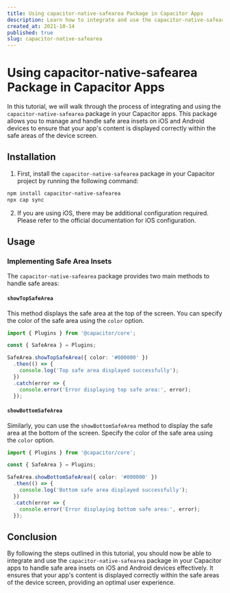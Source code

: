 ```yaml
---
title: Using capacitor-native-safearea Package in Capacitor Apps
description: Learn how to integrate and use the capacitor-native-safearea package in your Capacitor apps to handle safe area insets on iOS and Android devices.
created_at: 2021-10-14
published: true
slug: capacitor-native-safearea
---
```


# Using capacitor-native-safearea Package in Capacitor Apps

In this tutorial, we will walk through the process of integrating and using the `capacitor-native-safearea` package in your Capacitor apps. This package allows you to manage and handle safe area insets on iOS and Android devices to ensure that your app's content is displayed correctly within the safe areas of the device screen.

## Installation

1. First, install the `capacitor-native-safearea` package in your Capacitor project by running the following command:

```bash
npm install capacitor-native-safearea
npx cap sync
```

2. If you are using iOS, there may be additional configuration required. Please refer to the official documentation for iOS configuration.

## Usage

### Implementing Safe Area Insets

The `capacitor-native-safearea` package provides two main methods to handle safe areas:

#### `showTopSafeArea`

This method displays the safe area at the top of the screen. You can specify the color of the safe area using the `color` option.

```typescript
import { Plugins } from '@capacitor/core';

const { SafeArea } = Plugins;

SafeArea.showTopSafeArea({ color: '#000000' })
  .then(() => {
    console.log('Top safe area displayed successfully');
  })
  .catch(error => {
    console.error('Error displaying top safe area:', error);
  });
```

#### `showBottomSafeArea`

Similarly, you can use the `showBottomSafeArea` method to display the safe area at the bottom of the screen. Specify the color of the safe area using the `color` option.

```typescript
import { Plugins } from '@capacitor/core';

const { SafeArea } = Plugins;

SafeArea.showBottomSafeArea({ color: '#000000' })
  .then(() => {
    console.log('Bottom safe area displayed successfully');
  })
  .catch(error => {
    console.error('Error displaying bottom safe area:', error);
  });
```

## Conclusion

By following the steps outlined in this tutorial, you should now be able to integrate and use the `capacitor-native-safearea` package in your Capacitor apps to handle safe area insets on iOS and Android devices effectively. It ensures that your app's content is displayed correctly within the safe areas of the device screen, providing an optimal user experience.
